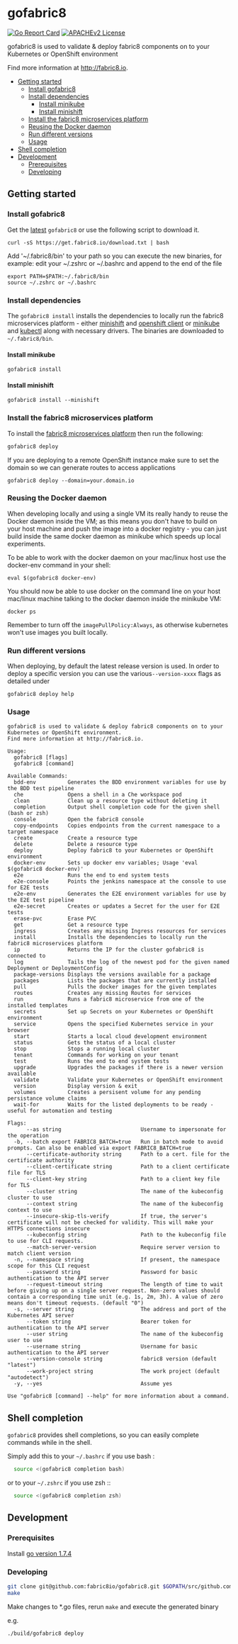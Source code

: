 # gofabric8

[![Go Report Card](https://goreportcard.com/badge/github.com/fabric8io/gofabric8)](https://goreportcard.com/report/github.com/fabric8io/gofabric8)
[![APACHEv2 License](https://img.shields.io/badge/license-APACHEv2-blue.svg)](https://github.com/fabric8io/gofabric8/blob/master/LICENSE)

gofabric8 is used to validate & deploy fabric8 components on to your Kubernetes
or OpenShift environment

Find more information at http://fabric8.io.

<!-- START doctoc generated TOC please keep comment here to allow auto update -->
<!-- DON'T EDIT THIS SECTION, INSTEAD RE-RUN doctoc TO UPDATE -->


- [Getting started](#getting-started)
  - [Install gofabric8](#install-gofabric8)
  - [Install dependencies](#install-dependencies)
    - [Install minikube](#install-minikube)
    - [Install minishift](#install-minishift)
  - [Install the fabric8 microservices platform](#install-the-fabric8-microservices-platform)
  - [Reusing the Docker daemon](#reusing-the-docker-daemon)
  - [Run different versions](#run-different-versions)
  - [Usage](#usage)
- [Shell completion](#shell-completion)
- [Development](#development)
  - [Prerequisites](#prerequisites)
  - [Developing](#developing)

<!-- END doctoc generated TOC please keep comment here to allow auto update -->

## Getting started

### Install gofabric8

Get the [latest](https://github.com/fabric8io/gofabric8/releases/latest/)
`gofabric8` or use the following script to download it.

```
curl -sS https://get.fabric8.io/download.txt | bash
```

Add '~/.fabric8/bin' to your path so you can execute the new binaries, for
example: edit your ~/.zshrc or ~/.bashrc and append to the end of the file

```
export PATH=$PATH:~/.fabric8/bin
source ~/.zshrc or ~/.bashrc
```

### Install dependencies

The `gofabric8 install` installs the dependencies to locally run the fabric8
microservices platform - either [minishift][minishift] and [openshift
client][oc] or [minikube][minikube] and [kubectl][kubectl] along with necessary
drivers. The binaries are downloaded to `~/.fabric8/bin`.

#### Install minikube

```
gofabric8 install
```

#### Install minishift

```
gofabric8 install --minishift
```

### Install the fabric8 microservices platform

To install the [fabric8 microservices platform](http://fabric8.io/) then run the following:

```sh
gofabric8 deploy
```

If you are deploying to a remote OpenShift instance make sure to set the domain
so we can generate routes to access applications

```
gofabric8 deploy --domain=your.domain.io
```

### Reusing the Docker daemon

When developing locally and using a single VM its really handy to reuse the
Docker daemon inside the VM; as this means you don't have to build on your host
machine and push the image into a docker registry - you can just build inside
the same docker daemon as minikube which speeds up local experiments.

To be able to work with the docker daemon on your mac/linux host use the
docker-env command in your shell:

```
eval $(gofabric8 docker-env)
```

You should now be able to use docker on the command line on your host mac/linux
machine talking to the docker daemon inside the minikube VM:

```
docker ps
```

Remember to turn off the `imagePullPolicy:Always`, as otherwise kubernetes won't
use images you built locally.

### Run different versions

When deploying, by default the latest release version is used. In order to
deploy a specific version you can use the various`--version-xxxx` flags as
detailed under

```
gofabric8 deploy help
```

### Usage

```
gofabric8 is used to validate & deploy fabric8 components on to your Kubernetes or OpenShift environment.
Find more information at http://fabric8.io.

Usage:
  gofabric8 [flags]
  gofabric8 [command]

Available Commands:
  bdd-env          Generates the BDD environment variables for use by the BDD test pipeline
  che              Opens a shell in a Che workspace pod
  clean            Clean up a resource type without deleting it
  completion       Output shell completion code for the given shell (bash or zsh)
  console          Open the fabric8 console
  copy-endpoints   Copies endpoints from the current namespace to a target namespace
  create           Create a resource type
  delete           Delete a resource type
  deploy           Deploy fabric8 to your Kubernetes or OpenShift environment
  docker-env       Sets up docker env variables; Usage 'eval $(gofabric8 docker-env)'
  e2e              Runs the end to end system tests
  e2e-console      Points the jenkins namespace at the console to use for E2E tests
  e2e-env          Generates the E2E environment variables for use by the E2E test pipeline
  e2e-secret       Creates or updates a Secret for the user for E2E tests
  erase-pvc        Erase PVC
  get              Get a resource type
  ingress          Creates any missing Ingress resources for services
  install          Installs the dependencies to locally run the fabric8 microservices platform
  ip               Returns the IP for the cluster gofabric8 is connected to
  log              Tails the log of the newest pod for the given named Deployment or DeploymentConfig
  package-versions Displays the versions available for a package
  packages         Lists the packages that are currently installed
  pull             Pulls the docker images for the given templates
  routes           Creates any missing Routes for services
  run              Runs a fabric8 microservice from one of the installed templates
  secrets          Set up Secrets on your Kubernetes or OpenShift environment
  service          Opens the specified Kubernetes service in your browser
  start            Starts a local cloud development environment
  status           Gets the status of a local cluster
  stop             Stops a running local cluster
  tenant           Commands for working on your tenant
  test             Runs the end to end system tests
  upgrade          Upgrades the packages if there is a newer version available
  validate         Validate your Kubernetes or OpenShift environment
  version          Display version & exit
  volumes          Creates a persisent volume for any pending persistance volume claims
  wait-for         Waits for the listed deployments to be ready - useful for automation and testing

Flags:
      --as string                         Username to impersonate for the operation
  -b, --batch export FABRIC8_BATCH=true   Run in batch mode to avoid prompts. Can also be enabled via export FABRIC8_BATCH=true
      --certificate-authority string      Path to a cert. file for the certificate authority
      --client-certificate string         Path to a client certificate file for TLS
      --client-key string                 Path to a client key file for TLS
      --cluster string                    The name of the kubeconfig cluster to use
      --context string                    The name of the kubeconfig context to use
      --insecure-skip-tls-verify          If true, the server's certificate will not be checked for validity. This will make your HTTPS connections insecure
      --kubeconfig string                 Path to the kubeconfig file to use for CLI requests.
      --match-server-version              Require server version to match client version
  -n, --namespace string                  If present, the namespace scope for this CLI request
      --password string                   Password for basic authentication to the API server
      --request-timeout string            The length of time to wait before giving up on a single server request. Non-zero values should contain a corresponding time unit (e.g. 1s, 2m, 3h). A value of zero means don't timeout requests. (default "0")
  -s, --server string                     The address and port of the Kubernetes API server
      --token string                      Bearer token for authentication to the API server
      --user string                       The name of the kubeconfig user to use
      --username string                   Username for basic authentication to the API server
      --version-console string            fabric8 version (default "latest")
      --work-project string               The work project (default "autodetect")
  -y, --yes                               Assume yes

Use "gofabric8 [command] --help" for more information about a command.

```

## Shell completion

``gofabric8`` provides shell completions, so you can easily complete commands while in the shell.

Simply add this to your ``~/.bashrc`` if you use bash :

```sh
  source <(gofabric8 completion bash)
```

or to your ``~/.zshrc`` if you use zsh ::

```sh
  source <(gofabric8 completion zsh)
```

## Development

### Prerequisites

Install [go version 1.7.4](https://golang.org/doc/install)

### Developing

```sh
git clone git@github.com:fabric8io/gofabric8.git $GOPATH/src/github.com/fabric8io/gofabric8
make
```

Make changes to *.go files, rerun `make` and execute the generated binary

e.g.

```sh
./build/gofabric8 deploy

```

[kubectl]: https://kubernetes.io/docs/reference/kubectl/overview/
[minikube]: https://github.com/kubernetes/minikube
[minishift]: https://github.com/minishift/minishift
[oc]: https://docs.openshift.org/latest/cli_reference/index.html
